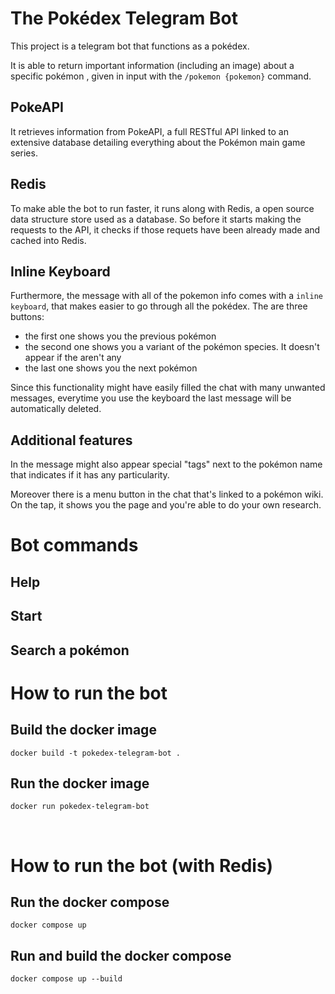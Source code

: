  # The Pokédex Telegram Bot

This project is a telegram bot that functions as a pokédex.

It is able to return important information (including an image) about a specific pokémon , given in input with the `/pokemon {pokemon}` command.

## PokeAPI

It retrieves information from PokeAPI, a full RESTful API linked to an extensive database detailing everything about the Pokémon main game series.

## Redis

To make able the bot to run faster, it runs along with Redis, a open source data structure store used as a database. So before it starts making the requests to the API, it checks if those requets have been already made and cached into Redis.

## Inline Keyboard
Furthermore, the message with all of the pokemon info comes with a `inline keyboard`, that makes easier to go through all the pokédex. The are three buttons:
- the first one shows you the previous pokémon
- the second one shows you a variant of the pokémon species. It doesn't appear if the aren't any
- the last one shows you the next pokémon

Since this functionality might have easily filled the chat with many unwanted messages, everytime you use the keyboard the last message will be automatically deleted.

## Additional features

In the message might also appear special "tags" next to the pokémon name that indicates if it has any particularity.

Moreover there is a menu button in the chat that's linked to a pokémon wiki.
On the tap, it shows you the page and you're able to do your own research.

# Bot commands


## Help

## Start

## Search a pokémon

# How to run the bot

## Build the docker image

```
docker build -t pokedex-telegram-bot .
```

## Run the docker image
```
docker run pokedex-telegram-bot
```

<br>

# How to run the bot (with Redis)

## Run the docker compose

```
docker compose up
```

## Run and build the docker compose

```
docker compose up --build
```
